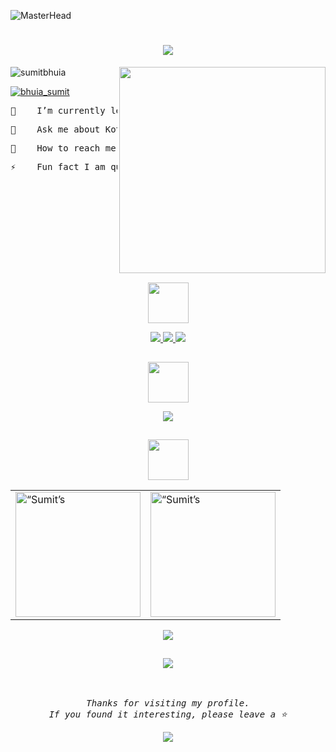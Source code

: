 ![MasterHead](https://www.linkpicture.com/q/output-onlinegiftools_7.gif)


<!-- Animated name -->
<h1 align="center">
  <a>
    <img src="https://readme-typing-svg.demolab.com?font=Major+Mono+Display&size=42&pause=500&color=6cc644&center=true&vCenter=true&width=850&height=100&lines=I'm+Sumit+Bhuia!;Android DEV from India">
  </a>
</h1>
 
<!-- The right side gif  -->
 <img align="right" src="https://gifdb.com/images/high/coding-function-repeat-eat-sleep-7zxwkklr847mhchm.webp" width="330" />
 
 <!-- Twitter visitors and badges -->
<p align="left"> <img src="https://komarev.com/ghpvc/?username=sumitbhuia&label=Profile%20views&color=0e75b6&style=flat" alt="sumitbhuia" /> </p>
<p align="left"> <a href="https://twitter.com/bhuia_sumit" target="blank"><img src="https://img.shields.io/twitter/follow/bhuia_sumit?logo=twitter&style=for-the-badge" alt="bhuia_sumit" /></a> </p>

<!-- Written About Section stuff -->

<pre>🌱   ‎ I’m currently learning Android Development</pre>

<pre>🦾    Ask me about Kotlin,Android FrameWork</pre>

<pre>💬    How to reach me sumitbhuia100@gmail.com</pre>

<pre>⚡️    Fun fact‎ I am quite funny</pre>

<!-- Line divider -->
<img src="https://user-images.githubusercontent.com/40994679/205493787-f78d782e-3f18-4759-b2cd-6f8debe25250.png" width="100%" height="1px"/>


<!-- CONNECT WIHT ME -->
<p align="center" > 
  <img height="65" src="https://user-images.githubusercontent.com/40994679/205493782-2373ccad-b2a1-4eeb-9f7d-6a975c5b552c.png" />
</p>

 <p align="center">
 <a href="https://instagram.com/bsumitt">  <img src="https://skillicons.dev/icons?i=instagram"/>
 </a>
 <a href="https://linkedin.com/"sumitbhuia">  <img src="https://skillicons.dev/icons?i=linkedin"/>
 </a> 
  <a href="https://twitter.com/bhuia_sumit">  <img src="https://skillicons.dev/icons?i=twitter"/>
 </a>
 </p>



<!-- Line divider -->
<img src="https://user-images.githubusercontent.com/40994679/205493787-f78d782e-3f18-4759-b2cd-6f8debe25250.png" width="100%" height="1px"/>


<!-- Tools -->
<p align="center"> 
<img height="65" src="https://user-images.githubusercontent.com/40994679/205493785-09b74068-6048-48ed-b2cc-3c9e73a93853.png" />
</p>
<p align="center">
 <a>  <img src="https://skillicons.dev/icons?i=androidstudio,kotlin,c,cpp,git,github,linux,vscode,octave,matlab,markdown,gradle "/>
 </a> </p>

<!-- Line divider -->
<img src="https://user-images.githubusercontent.com/40994679/205493787-f78d782e-3f18-4759-b2cd-6f8debe25250.png" width="100%" height="1px"/>


<p align="center"> 
<img height="65" src="https://user-images.githubusercontent.com/40994679/205493791-45dda45a-cc9f-4e13-8d4e-0dcaa102b2be.png" />
</p>

<!-- Github state -->
<table align="center">
<tr>
<td>
<a ><img align="center" src="https://github-readme-stats.vercel.app/api?username=sumitbhuia&show_icons=true&locale=en&theme=merko&hide_border=true" alt=“Sumit’s GitHub stat” height="200" /></a>
</td>
<td>
<a ><img align="center" src="https://github-readme-streak-stats.herokuapp.com/?user=sumitbhuia&theme=merko&hide_border=true" alt=“Sumit’s GitHub stats”  height="200" /></a>
</td>
</tr>
</table>

<p align="center"><a>
<a><img align="center" src="https://github-readme-stats.vercel.app/api/top-langs?username=sumitbhuia&show_icons=true&locale=en&layout=compact&theme=merko&hide_border=true" /></a>
</a></p>

<!-- Line divider -->
<img src="https://user-images.githubusercontent.com/40994679/205493787-f78d782e-3f18-4759-b2cd-6f8debe25250.png" width="100%" height="1px"/>

<!-- Random quotes -->
<p align="center">
 <a>
<img src="https://quotes-github-readme.vercel.app/api?type=horizontal&theme=merko"/>
  </a>
 </p>

<p align="center"><br><br>
  <samp>
    <i>Thanks for visiting my profile.<br>If you found it interesting, please leave a ⭐️ </i> 
  </samp>
</p>

<p align="center" width="100%">
  <img src="https://capsule-render.vercel.app/api?type=waving&color=gradient&height=150&width=10000%&section=footer&text=Have%20a%20Nice%20Day!"/>
</p>




